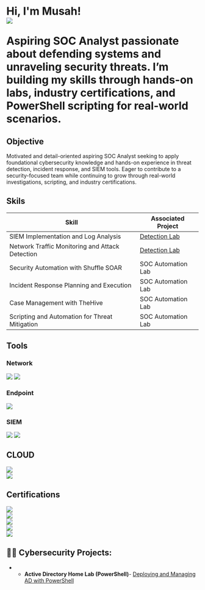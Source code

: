 <h1>Hi, I'm Musah! <br/> 
<a href="www.linkedin.com/in/musah-issah-925ba2313"><img src="https://img.shields.io/badge/-LinkedIn-0072b1?&style=for-the-badge&logo=linkedin&logoColor=white" /></a>


Aspiring SOC Analyst passionate about defending systems and unraveling security threats. I’m building my skills through hands-on labs, industry certifications, and PowerShell scripting for real-world scenarios.

## Objective

Motivated and detail-oriented aspiring  SOC Analyst seeking to apply foundational cybersecurity knowledge and hands-on experience in threat detection, incident response, and SIEM tools. Eager to contribute to a security-focused team while continuing to grow through real-world investigations, scripting, and industry certifications.

## Skils

| Skill                                         | Associated Project         |
|-----------------------------------------------|----------------------------|
| SIEM Implementation and Log Analysis          | <a href="https://google.com">Detection Lab</a>|
| Network Traffic Monitoring and Attack Detection | <a href="https://google.com">Detection Lab</a>|
| Security Automation with Shuffle SOAR         | SOC Automation Lab|
| Incident Response Planning and Execution      | SOC Automation Lab|
| Case Management with TheHive                  | SOC Automation Lab|
| Scripting and Automation for Threat Mitigation | SOC Automation Lab|

## Tools

### Network
<div>
    <img src="https://img.shields.io/badge/-Wireshark-1679A7?&style=for-the-badge&logo=Wireshark&logoColor=white" />
    <img src="https://img.shields.io/badge/-Suricata-EF3B2D?&style=for-the-badge&logo=Suricata&logoColor=white" />
   

### Endpoint
<div>
    <img src="https://img.shields.io/badge/-Microsoft_Defender_for_Endpoint-00A4EF?&style=for-the-badge&logo=Microsoft&logoColor=white" />
   

### SIEM
<div>
    <img src="https://img.shields.io/badge/-Microsoft_Sentinel-0078D4?&style=for-the-badge&logo=Microsoft&logoColor=white" />
    <img src="https://img.shields.io/badge/-Splunk-000000?&style=for-the-badge&logo=Splunk&logoColor=white" />

## CLOUD
<div>
    <img src="https://img.shields.io/badge/-Microsoft_Azure-0078D4?&style=for-the-badge&logo=Microsoft%20Azure&logoColor=white" />
</div>
    <div><img src="https://img.shields.io/badge/-Amazon_AWS-232F3E?&style=for-the-badge&logo=Amazon%20AWS&logoColor=white" />
</div>
    
## Certifications

<div>
<img src="https://img.shields.io/badge/-Security%2B-FF0000?&style=for-the-badge&logo=CompTIA&logoColor=white" />
<div>
<img src="https://img.shields.io/badge/-Azure_Cloud_Fundamentals-0078D4?&style=for-the-badge&logo=Microsoft%20Azure&logoColor=white" />
</div>
<div>
    <img src="https://img.shields.io/badge/-Active_Directory_(Windows_Server)-0066CC?&style=for-the-badge&logo=Microsoft&logoColor=white" />
</div>
<div>
    <img src="https://img.shields.io/badge/-Google_Cybersecurity_Certificate-4285F4?&style=for-the-badge&logo=Google&logoColor=white" />
</div>
<div>
    <img src="https://img.shields.io/badge/-ISC%C2%B2_Cybersecurity_Certificate-003478?&style=for-the-badge&logo=ISC2&logoColor=white" />
</div>

<h2>👨‍💻 Cybersecurity Projects:</h2>

- - <b>Active Directory Home Lab (PowerShell)</b>- [Deploying and Managing AD with PowerShell](https://github.com/joshmadakor1/AD-Lab)



